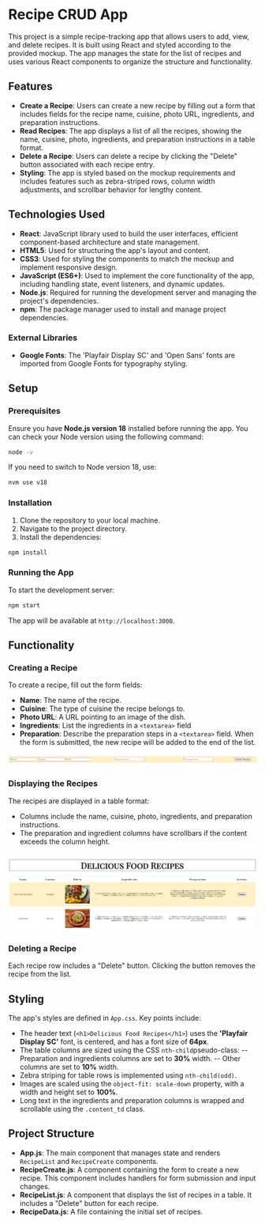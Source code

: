 # Recipe CRUD App

This project is a simple recipe-tracking app that allows users to add, view, and delete recipes. It is built using React and styled according to the provided mockup. The app manages the state for the list of recipes and uses various React components to organize the structure and functionality.


## Features

- **Create a Recipe**: Users can create a new recipe by filling out a form that includes fields for the recipe name, cuisine, photo URL, ingredients, and preparation instructions.
- **Read Recipes**: The app displays a list of all the recipes, showing the name, cuisine, photo, ingredients, and preparation instructions in a table format.
- **Delete a Recipe**: Users can delete a recipe by clicking the "Delete" button associated with each recipe entry.
- **Styling**: The app is styled based on the mockup requirements and includes features such as zebra-striped rows, column width adjustments, and scrollbar behavior for lengthy content.

## Technologies Used

- **React**: JavaScript library used to build the user interfaces, efficient component-based architecture and state management.
- **HTML5**: Used for structuring the app's layout and content.
- **CSS3**: Used for styling the components to match the mockup and implement responsive design.
- **JavaScript (ES6+)**: Used to implement the core functionality of the app, including handling state, event listeners, and dynamic updates.
- **Node.js**: Required for running the development server and managing the project's dependencies.
- **npm**: The package manager used to install and manage project dependencies.

### External Libraries
- **Google Fonts**: The 'Playfair Display SC' and 'Open Sans' fonts are imported from Google Fonts for typography styling.


## Setup

### Prerequisites

Ensure you have **Node.js version 18** installed before running the app. You can check your Node version using the following command:

```bash
node -v
```
If you need to switch to Node version 18, use:

```bash
nvm use v18
```
### Installation
1. Clone the repository to your local machine.
2. Navigate to the project directory.
3. Install the dependencies:
```bash
npm install
``` 
### Running the App
To start the development server:
```bash
npm start
```
The app will be available at `http://localhost:3000`.

## Functionality
### Creating a Recipe
To create a recipe, fill out the form fields:

- **Name**: The name of the recipe.
- **Cuisine**: The type of cuisine the recipe belongs to.
- **Photo URL**: A URL pointing to an image of the dish.
- **Ingredients**: List the ingredients in a `<textarea>` field
- **Preparation**: Describe the preparation steps in a `<textarea>` field.
When the form is submitted, the new recipe will be added to the end of the list.

![Creating Recipe Screenshot](screenshots/createRecipe.png)

### Displaying the Recipes
The recipes are displayed in a table format:

- Columns include the name, cuisine, photo, ingredients, and preparation instructions.
- The preparation and ingredient columns have scrollbars if the content exceeds the column height.

![Displaying Recipe Screenshot](screenshots/displayRecipe.png)

### Deleting a Recipe
Each recipe row includes a "Delete" button. Clicking the button removes the recipe from the list.

## Styling
The app's styles are defined in `App.css`. Key points include:

- The header text (`<h1>Delicious Food Recipes</h1>`) uses the **'Playfair Display SC'** font, is centered, and has a font size of **64px**.
- The table columns are sized using the CSS `nth-child`pseudo-class:
  -- Preparation and ingredients columns are set to **30%** width.
  -- Other columns are set to **10%** width.
- Zebra striping for table rows is implemented using `nth-child(odd)`.
- Images are scaled using the `object-fit: scale-down` property, with a width and height set to **100%**.
- Long text in the ingredients and preparation columns is wrapped and scrollable using the `.content_td` class.

## Project Structure
 - **App.js**: The main component that manages state and renders `RecipeList` and `RecipeCreate` components.
 - **RecipeCreate.js**: A component containing the form to create a new recipe. This component includes handlers for form submission and input changes.
 - **RecipeList.js**: A component that displays the list of recipes in a table. It includes a "Delete" button for each recipe.
 - **RecipeData.js**: A file containing the initial set of recipes.
